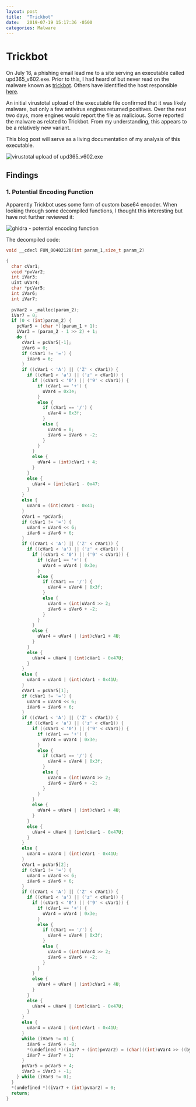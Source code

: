 ```yaml
---
layout: post
title:  "Trickbot"
date:   2019-07-19 15:17:36 -0500
categories: Malware
---
```


# Trickbot

On July 16, a phishing email lead me to a site serving an executable called upd365_v602.exe. Prior to this, I had heard of but never read on the malware known as [trickbot](https://blog.malwarebytes.com/detections/trojan-trickbot/). Others have identified the host responsible [here](https://twitter.com/malwrhunterteam/status/1151382643277213696).

An initial virustotal upload of the executable file confirmed that it was likely malware, but only a few antivirus engines returned positives. Over the next two days, more engines would report the file as malicious. Some reported the malware as related to Trickbot. From my understanding, this appears to be a relatively new variant.

This blog post will serve as a living documentation of my analysis of this executable.

![virustotal upload of upd365_v602.exe](/_assets/trickbot/virus_total.png)

## Findings
### 1. Potential Encoding Function

Apparently Trickbot uses some form of custom base64 encoder. When looking through some decompiled functions, I thought this interesting but have not further reviewed it:

![ghidra - potential encoding function](/_assets/trickbot/potential_encoding_func.png)

The decompiled code:

``` C
void __cdecl FUN_00402120(int param_1,size_t param_2)

{
  char cVar1;
  void *pvVar2;
  int iVar3;
  uint uVar4;
  char *pcVar5;
  int iVar6;
  int iVar7;
  
  pvVar2 = _malloc(param_2);
  iVar7 = 0;
  if (0 < (int)param_2) {
    pcVar5 = (char *)(param_1 + 1);
    iVar3 = (param_2 - 1 >> 2) + 1;
    do {
      cVar1 = pcVar5[-1];
      iVar6 = 0;
      if (cVar1 != '=') {
        iVar6 = 6;
      }
      if ((cVar1 < 'A') || ('Z' < cVar1)) {
        if ((cVar1 < 'a') || ('z' < cVar1)) {
          if ((cVar1 < '0') || ('9' < cVar1)) {
            if (cVar1 == '+') {
              uVar4 = 0x3e;
            }
            else {
              if (cVar1 == '/') {
                uVar4 = 0x3f;
              }
              else {
                uVar4 = 0;
                iVar6 = iVar6 + -2;
              }
            }
          }
          else {
            uVar4 = (int)cVar1 + 4;
          }
        }
        else {
          uVar4 = (int)cVar1 - 0x47;
        }
      }
      else {
        uVar4 = (int)cVar1 - 0x41;
      }
      cVar1 = *pcVar5;
      if (cVar1 != '=') {
        uVar4 = uVar4 << 6;
        iVar6 = iVar6 + 6;
      }
      if ((cVar1 < 'A') || ('Z' < cVar1)) {
        if ((cVar1 < 'a') || ('z' < cVar1)) {
          if ((cVar1 < '0') || ('9' < cVar1)) {
            if (cVar1 == '+') {
              uVar4 = uVar4 | 0x3e;
            }
            else {
              if (cVar1 == '/') {
                uVar4 = uVar4 | 0x3f;
              }
              else {
                uVar4 = (int)uVar4 >> 2;
                iVar6 = iVar6 + -2;
              }
            }
          }
          else {
            uVar4 = uVar4 | (int)cVar1 + 4U;
          }
        }
        else {
          uVar4 = uVar4 | (int)cVar1 - 0x47U;
        }
      }
      else {
        uVar4 = uVar4 | (int)cVar1 - 0x41U;
      }
      cVar1 = pcVar5[1];
      if (cVar1 != '=') {
        uVar4 = uVar4 << 6;
        iVar6 = iVar6 + 6;
      }
      if ((cVar1 < 'A') || ('Z' < cVar1)) {
        if ((cVar1 < 'a') || ('z' < cVar1)) {
          if ((cVar1 < '0') || ('9' < cVar1)) {
            if (cVar1 == '+') {
              uVar4 = uVar4 | 0x3e;
            }
            else {
              if (cVar1 == '/') {
                uVar4 = uVar4 | 0x3f;
              }
              else {
                uVar4 = (int)uVar4 >> 2;
                iVar6 = iVar6 + -2;
              }
            }
          }
          else {
            uVar4 = uVar4 | (int)cVar1 + 4U;
          }
        }
        else {
          uVar4 = uVar4 | (int)cVar1 - 0x47U;
        }
      }
      else {
        uVar4 = uVar4 | (int)cVar1 - 0x41U;
      }
      cVar1 = pcVar5[2];
      if (cVar1 != '=') {
        uVar4 = uVar4 << 6;
        iVar6 = iVar6 + 6;
      }
      if ((cVar1 < 'A') || ('Z' < cVar1)) {
        if ((cVar1 < 'a') || ('z' < cVar1)) {
          if ((cVar1 < '0') || ('9' < cVar1)) {
            if (cVar1 == '+') {
              uVar4 = uVar4 | 0x3e;
            }
            else {
              if (cVar1 == '/') {
                uVar4 = uVar4 | 0x3f;
              }
              else {
                uVar4 = (int)uVar4 >> 2;
                iVar6 = iVar6 + -2;
              }
            }
          }
          else {
            uVar4 = uVar4 | (int)cVar1 + 4U;
          }
        }
        else {
          uVar4 = uVar4 | (int)cVar1 - 0x47U;
        }
      }
      else {
        uVar4 = uVar4 | (int)cVar1 - 0x41U;
      }
      while (iVar6 != 0) {
        iVar6 = iVar6 + -8;
        *(undefined *)(iVar7 + (int)pvVar2) = (char)((int)uVar4 >> ((byte)iVar6 & 0x1f));
        iVar7 = iVar7 + 1;
      }
      pcVar5 = pcVar5 + 4;
      iVar3 = iVar3 + -1;
    } while (iVar3 != 0);
  }
  *(undefined *)(iVar7 + (int)pvVar2) = 0;
  return;
}
```

